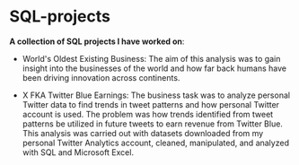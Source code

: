 # SQL-projects
**A collection of SQL projects I have worked on**: 

* World's Oldest Existing Business: The aim of this analysis was to gain insight into the businesses of the world and how far back humans have been driving innovation across continents. 

* X FKA Twitter Blue Earnings: The business task was to analyze personal Twitter data to find trends in tweet patterns and how personal Twitter account is used. The problem was how trends identified from tweet patterns be utilized in future tweets to earn revenue from Twitter Blue. This analysis was carried out with datasets downloaded from my personal Twitter Analytics account, cleaned, manipulated, and analyzed with SQL and Microsoft Excel.

